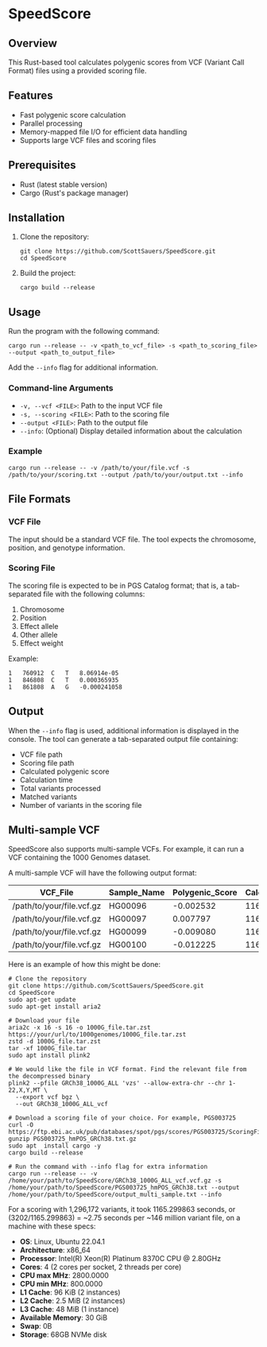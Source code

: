 # SpeedScore

## Overview

This Rust-based tool calculates polygenic scores from VCF (Variant Call Format) files using a provided scoring file.

## Features

- Fast polygenic score calculation
- Parallel processing
- Memory-mapped file I/O for efficient data handling
- Supports large VCF files and scoring files

## Prerequisites

- Rust (latest stable version)
- Cargo (Rust's package manager)

## Installation

1. Clone the repository:
   ```
   git clone https://github.com/ScottSauers/SpeedScore.git
   cd SpeedScore
   ```

2. Build the project:
   ```
   cargo build --release
   ```

## Usage

Run the program with the following command:

```
cargo run --release -- -v <path_to_vcf_file> -s <path_to_scoring_file> --output <path_to_output_file>
```
Add the ```--info``` flag for additional information.

### Command-line Arguments

- `-v, --vcf <FILE>`: Path to the input VCF file
- `-s, --scoring <FILE>`: Path to the scoring file
- `--output <FILE>`: Path to the output file
- `--info`: (Optional) Display detailed information about the calculation

### Example

```
cargo run --release -- -v /path/to/your/file.vcf -s /path/to/your/scoring.txt --output /path/to/your/output.txt --info
```

## File Formats

### VCF File
The input should be a standard VCF file. The tool expects the chromosome, position, and genotype information.

### Scoring File
The scoring file is expected to be in PGS Catalog format; that is, a tab-separated file with the following columns:
1. Chromosome
2. Position
3. Effect allele
4. Other allele
5. Effect weight

Example:
```
1   760912  C   T   8.06914e-05
1   846808  C   T   0.000365935
1   861808  A   G   -0.000241058
```

## Output

When the `--info` flag is used, additional information is displayed in the console. The tool can generate a tab-separated output file containing:
- VCF file path
- Scoring file path
- Calculated polygenic score
- Calculation time
- Total variants processed
- Matched variants
- Number of variants in the scoring file

## Multi-sample VCF
SpeedScore also supports multi-sample VCFs. For example, it can run a VCF containing the 1000 Genomes dataset.

A multi-sample VCF will have the following output format:

| VCF_File                    | Sample_Name | Polygenic_Score | Calculation_Time_Seconds | Total_Variants | Matched_Variants |
|-----------------------------|-------------|-----------------|--------------------------|----------------|------------------|
| /path/to/your/file.vcf.gz   | HG00096     | -0.002532       | 1164.698128              | 45693          | 45693            |
| /path/to/your/file.vcf.gz   | HG00097     | 0.007797        | 1164.698128              | 45693          | 45693            |
| /path/to/your/file.vcf.gz   | HG00099     | -0.009080       | 1164.698128              | 45693          | 45693            |
| /path/to/your/file.vcf.gz   | HG00100     | -0.012225       | 1164.698128              | 45693          | 45693            |



Here is an example of how this might be done:

```
# Clone the repository
git clone https://github.com/ScottSauers/SpeedScore.git
cd SpeedScore
sudo apt-get update
sudo apt-get install aria2

# Download your file
aria2c -x 16 -s 16 -o 1000G_file.tar.zst https://your/url/to/1000genomes/1000G_file.tar.zst
zstd -d 1000G_file.tar.zst
tar -xf 1000G_file.tar
sudo apt install plink2

# We would like the file in VCF format. Find the relevant file from the decompressed binary
plink2 --pfile GRCh38_1000G_ALL 'vzs' --allow-extra-chr --chr 1-22,X,Y,MT \
  --export vcf bgz \
  --out GRCh38_1000G_ALL_vcf

# Download a scoring file of your choice. For example, PGS003725
curl -O https://ftp.ebi.ac.uk/pub/databases/spot/pgs/scores/PGS003725/ScoringFiles/Harmonized/PGS003725_hmPOS_GRCh38.txt.gz
gunzip PGS003725_hmPOS_GRCh38.txt.gz
sudo apt  install cargo -y
cargo build --release

# Run the command with --info flag for extra information
cargo run --release -- -v /home/your/path/to/SpeedScore/GRCh38_1000G_ALL_vcf.vcf.gz -s /home/your/path/to/SpeedScore/PGS003725_hmPOS_GRCh38.txt --output /home/your/path/to/SpeedScore/output_multi_sample.txt --info
```
For a scoring with 1,296,172 variants, it took 1165.299863 seconds, or (3202/1165.299863) = ~2.75 seconds per ~146 million variant file, on a machine with these specs:

- **OS**: Linux, Ubuntu 22.04.1
- **Architecture**: x86_64
- **Processor**: Intel(R) Xeon(R) Platinum 8370C CPU @ 2.80GHz
- **Cores**: 4 (2 cores per socket, 2 threads per core)
- **CPU max MHz**: 2800.0000
- **CPU min MHz**: 800.0000
- **L1 Cache**: 96 KiB (2 instances)
- **L2 Cache**: 2.5 MiB (2 instances)
- **L3 Cache**: 48 MiB (1 instance)
- **Available Memory**: 30 GiB
- **Swap**: 0B
- **Storage**: 68GB NVMe disk
